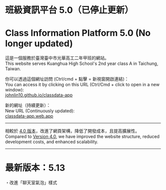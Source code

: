 # 班級資訊平台 5.0（已停止更新）

# Class Information Platform 5.0 (No longer updated)

這是一個服務於臺灣臺中市光華高工二年甲班的網站。  
This website serves Kuanghua High School's 2nd year class A in Taichung, Taiwan.

你可以透過這個網址訪問 (Ctrl/cmd + 點擊 = 新視窗開啟連結)：  
You can access it by clicking on this URL (Ctrl/Cmd + click to open in a new window):  
[johnlin10.github.io/classdata-app](https://johnlin10.github.io/classdata-app/)

新的網址（持續更新）：  
New URL (Continuously updated):  
[classdata-app.web.app](https://classdata-app.web.app/)

<hr>

相較於 [4.0 版本](https://github.com/johnlin10/classdata)，改進了網頁架構，降低了開發成本，且提高擴展性。  
Compared to [Version 4.0](https://github.com/johnlin10/classdata/), we have improved the website structure, reduced development costs, and enhanced scalability.

<hr>

# 最新版本：5.13

・改進「聊天室氣泡」樣式
